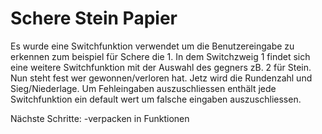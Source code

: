 Schere Stein Papier
======

Es wurde eine Switchfunktion verwendet um die Benutzereingabe zu erkennen zum beispiel für Schere die 1. 
In dem Switchzweig 1 findet sich eine weitere Switchfunktion mit der Auswahl des gegners zB. 2 für Stein. 
Nun steht fest wer gewonnen/verloren hat. Jetz wird die Rundenzahl und Sieg/Niederlage. 
Um Fehleingaben auszuschliessen enthält jede Switchfunktion ein default wert um falsche eingaben auszuschliessen.

Nächste Schritte:
-verpacken in Funktionen
